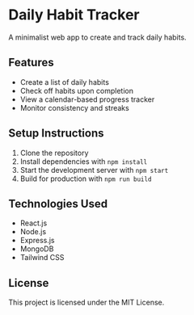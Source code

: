 # Daily Habit Tracker

A minimalist web app to create and track daily habits.

## Features

- Create a list of daily habits
- Check off habits upon completion
- View a calendar-based progress tracker
- Monitor consistency and streaks

## Setup Instructions

1. Clone the repository
2. Install dependencies with `npm install`
3. Start the development server with `npm start`
4. Build for production with `npm run build`

## Technologies Used

- React.js
- Node.js
- Express.js
- MongoDB
- Tailwind CSS

## License

This project is licensed under the MIT License.
